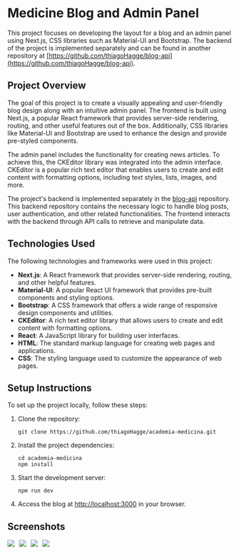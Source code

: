 # Medicine Blog and Admin Panel

This project focuses on developing the layout for a blog and an admin panel using Next.js, CSS libraries such as Material-UI and Bootstrap. The backend of the project is implemented separately and can be found in another repository at [https://github.com/thiagoHagge/blog-api](https://github.com/thiagoHagge/blog-api).

## Project Overview

The goal of this project is to create a visually appealing and user-friendly blog design along with an intuitive admin panel. The frontend is built using Next.js, a popular React framework that provides server-side rendering, routing, and other useful features out of the box. Additionally, CSS libraries like Material-UI and Bootstrap are used to enhance the design and provide pre-styled components.

The admin panel includes the functionality for creating news articles. To achieve this, the CKEditor library was integrated into the admin interface. CKEditor is a popular rich text editor that enables users to create and edit content with formatting options, including text styles, lists, images, and more.

The project's backend is implemented separately in the [blog-api](https://github.com/thiagoHagge/blog-api) repository. This backend repository contains the necessary logic to handle blog posts, user authentication, and other related functionalities. The frontend interacts with the backend through API calls to retrieve and manipulate data.

## Technologies Used

The following technologies and frameworks were used in this project:

- **Next.js**: A React framework that provides server-side rendering, routing, and other helpful features.
- **Material-UI**: A popular React UI framework that provides pre-built components and styling options.
- **Bootstrap**: A CSS framework that offers a wide range of responsive design components and utilities.
- **CKEditor**: A rich text editor library that allows users to create and edit content with formatting options.
- **React**: A JavaScript library for building user interfaces.
- **HTML**: The standard markup language for creating web pages and applications.
- **CSS**: The styling language used to customize the appearance of web pages.

## Setup Instructions

To set up the project locally, follow these steps:

1. Clone the repository:

   ```
   git clone https://github.com/thiagoHagge/academia-medicina.git
   ```

2. Install the project dependencies:

   ```
   cd academia-medicina
   npm install
   ```

3. Start the development server:

   ```
   npm run dev
   ```

4. Access the blog at [http://localhost:3000](http://localhost:3000) in your browser.

## Screenshots
<div style="display: flex">
    <img src="https://i.imgur.com/XWq2Lzn.png" style="max-width: 200px; margin-right: 10px; margin-bottom: 5px. float:left;">
    <div style="display: flex; align-items: flex-start; flex-wrap: wrap;">
        <img src="https://i.imgur.com/CQtOnfq.png" style="max-width: 300px; margin-right: 10px; margin-bottom: 5px">
        <img src="https://i.imgur.com/koWueHd.png" style="max-width: 300px; margin-right: 10px; margin-bottom: 5px">
        <img src="https://i.imgur.com/dhl1CjC.png" style="max-width: 300px; margin-right: 10px; margin-bottom: 5px">
</div>
</div>

##
